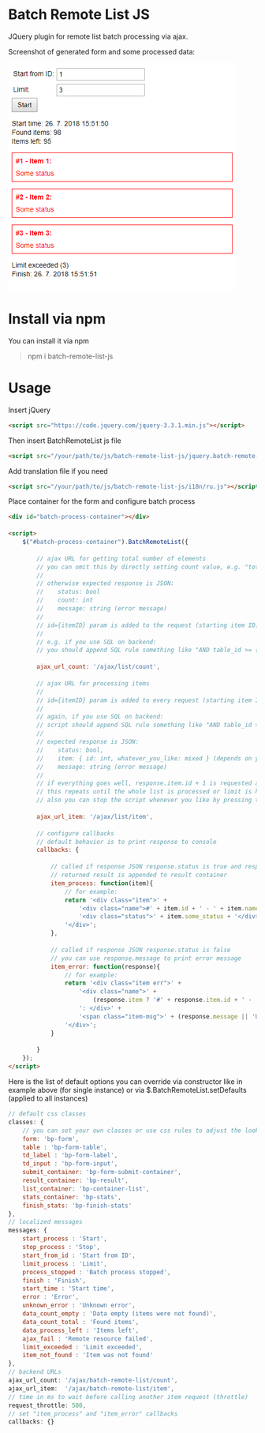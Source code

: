 # Batch Remote List JS
JQuery plugin for remote list batch processing via ajax.

Screenshot of generated form and some processed data:

![BatchRemoteList example screenshot](/example/example.png?raw=true)

# Install via npm
You can install it via npm
> npm i batch-remote-list-js

# Usage

Insert jQuery
```html
<script src="https://code.jquery.com/jquery-3.3.1.min.js"></script>
```

Then insert BatchRemoteList js file
```html
<script src="/your/path/to/js/batch-remote-list-js/jquery.batch-remote-list.js"></script>
```

Add translation file if you need
```html
<script src="/your/path/to/js/batch-remote-list-js/i18n/ru.js"></script>
```

Place container for the form and configure batch process
```html
<div id="batch-process-container"></div>

<script>
	$("#batch-process-container").BatchRemoteList({
		
		// ajax URL for getting total number of elements
		// you can omit this by directly setting count value, e.g. "total_count: 100"
		// 
		// otherwise expected response is JSON: 
		//    status: bool
		//    count: int
		//    message: string (error message)
		// 
		// id={itemID} param is added to the request (starting item ID) e.g. /ajax/list/count?id=1
		// 
		// e.g. if you use SQL on backend:
		// you should append SQL rule something like "AND table_id >= {itemID}" to get proper items count
		
		ajax_url_count: '/ajax/list/count',
		
		// ajax URL for processing items
		// 
		// id={itemID} param is added to every request (starting item ID) e.g. /ajax/list/item?id=1
		// 
		// again, if you use SQL on backend:
		// script should append SQL rule something like "AND table_id >= {itemID}" to load an item from list
		//
		// expected response is JSON: 
		//    status: bool, 
		//    item: { id: int, whatever_you_like: mixed } (depends on your callbacks settings but it must contain "id"), 
		//    message: string (error message)
		//
		// if everything goes well, response.item.id + 1 is requested as next item
		// this repeats until the whole list is processed or limit is hit (when it's non-zero value)
		// also you can stop the script whenever you like by pressing the stop button
		
		ajax_url_item: '/ajax/list/item',
		
		// configure callbacks
		// default behavior is to print response to console
		callbacks: {

			// called if response JSON response.status is true and response.item is set
			// returned result is appended to result container
			item_process: function(item){
				// for example:
				return '<div class="item">' + 
					'<div class="name">#' + item.id + ' - ' + item.name + ': </div>' + 
					'<div class="status">' + item.some_status + '</div>' + 
				'</div>';
			},
			
			// called if response JSON response.status is false
			// you can use response.message to print error message
			item_error: function(response){
				// for example:
				return '<div class="item err">' + 
					'<div class="name">' + 
						(response.item ? '#' + response.item.id + ' - ' + response.item.name :  'Unknown item') + 
					': </div>' +
					'<span class="item-msg">' + (response.message || 'Unknown error') + '</span>' + 
				'</div>';
			}

		}
	});
</script>
```

Here is the list of default options you can override via constructor like in example above (for single instance) or via $.BatchRemoteList.setDefaults (applied to all instances)

```javascript
// default css classes
classes: {
	// you can set your own classes or use css rules to adjust the look
	form: 'bp-form',
	table : 'bp-form-table',
	td_label : 'bp-form-label',
	td_input : 'bp-form-input',
	submit_container: 'bp-form-submit-container',
	result_container: 'bp-result',
	list_container: 'bp-container-list',
	stats_container: 'bp-stats',
	finish_stats: 'bp-finish-stats'
},
// localized messages
messages: {
	start_process : 'Start',
	stop_process : 'Stop',
	start_from_id : 'Start from ID',
	limit_process : 'Limit',
	process_stopped : 'Batch process stopped',
	finish : 'Finish',
	start_time : 'Start time',
	error : 'Error',
	unknown_error : 'Unknown error',
	data_count_empty : 'Data empty (items were not found)',
	data_count_total : 'Found items',
	data_process_left : 'Items left',
	ajax_fail : 'Remote resource failed',
	limit_exceeded : 'Limit exceeded',
	item_not_found : 'Item was not found'
},
// backend URLs
ajax_url_count: '/ajax/batch-remote-list/count',
ajax_url_item:  '/ajax/batch-remote-list/item',
// time in ms to wait before calling another item request (throttle)
request_throttle: 500,
// set "item_process" and "item_error" callbacks
callbacks: {}
```
